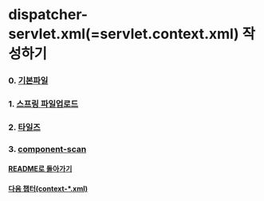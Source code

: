 # dispatcher-servlet.xml(=servlet.context.xml) 작성하기
### 0. [기본파일](dispatcher-servlet/기본파일.md)
### 1. [스프링 파일업로드](dispatcher-servlet/스프링파일업로드_springfileupload.md)
### 2. [타일즈](dispatcher-servlet/타일즈_tiles.md)
### 3. [component-scan](dispatcher-servlet/component-scan.md)

#### [README로 돌아가기](README.md)
#### [다음 챕터(context-*.xml)](context/context_create.md)
